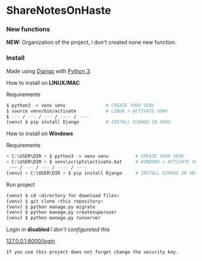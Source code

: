 # ShareNotesOnHaste

### New functions

<b>NEW:</b> Organization of the project, i don't created none new function.


### Install

Made using [Django](https://www.djangoproject.com/) with [Python 3](https://www.python.org/).

How to install on <b>LINUX/MAC</b>

Requirements 
```sh
$ python3 -m venv venv               # CREATE YOUR VENV
$ source venv/bin/activate           # LINUX > ACTIVATE VENV
$ --- / --- / --- / ---- / ----
(venv) $ pip install Django          # INSTALL DJANGO IN VENV
```

How to install on <b>Windows</b>

Requirements 
```sh
< C:\USER\DIR > $ python3 -m venv venv          # CREATE YOUR VENV
< C:\USER\DIR > $ venv\scripts\activate.bat     # WINDOWS > ACTIVATE VENV
 --- / --- / --- / ---- / ----
(venv) < C:\USER\DIR > $ pip install Django     # INSTALL DJANGO IN VENV
```

Run project

```sh
(venv) $ cd <directory for download files>
(venv) $ git clone <this repository>
(venv) $ python manage.py migrate
(venv) $ python manage.py createsuperuser
(venv) $ python manage.py runserver
```

Login in <b> disabled </b> <i>I don't configureted this</i>

[127.0.0.1:8000/login](http://127.0.0.1:8000/login)

```
If you use this project does not forget change the security key.
```

